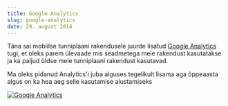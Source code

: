 ```yaml
---
title: Google Analytics
slug: google-analytics
date: 29. august 2014
---
```


Täna sai mobiilse tunniplaani rakendusele juurde lisatud [Google Analytics](http://www.google.com/analytics/)
tugi, et oleks parem ülevaade mis seadmetega meie rakendust kasutatakse ja ka
paljud üldse meie tunniplaani rakendust kasutavad.

Ma oleks pidanud Analytics'i juba alguses tegelikult lisama aga õppeaasta
algus on ka hea aeg selle kasutamise alustamiseks

<a href="http://i.imgur.com/aB4kuXU.png"><img src="http://i.imgur.com/aB4kuXUl.png" title="Google Analytics" /></a>

